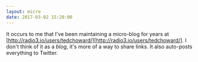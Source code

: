 ```yaml
---
layout: micro
date: 2017-03-02 15:20:00
---
```


It occurs to me that I've been maintaining a micro-blog for years at
[http://radio3.io/users/tedchoward/][http://radio3.io/users/tedchoward/]. I
don't think of it as a *blog*, it's more of a way to share links. It also
auto-posts everything to Twitter.
